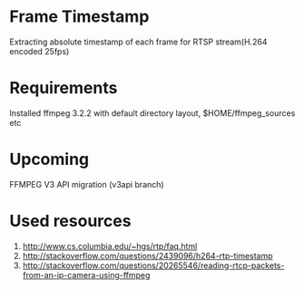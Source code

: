 # Frame Timestamp
Extracting absolute timestamp of each frame for RTSP stream(H.264 encoded 25fps)

# Requirements
Installed ffmpeg 3.2.2 with default directory layout, $HOME/ffmpeg_sources etc

# Upcoming
FFMPEG V3 API migration (v3api branch)

# Used resources
1. http://www.cs.columbia.edu/~hgs/rtp/faq.html
2. http://stackoverflow.com/questions/2439096/h264-rtp-timestamp
3. http://stackoverflow.com/questions/20265546/reading-rtcp-packets-from-an-ip-camera-using-ffmpeg
